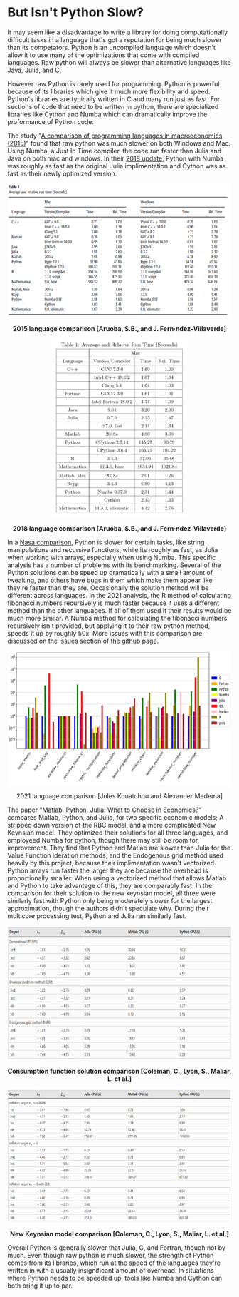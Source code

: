 # But Isn't Python Slow?
It may seem like a disadvantage to write a library for doing computationally difficult tasks in a language that's got a reputation for being much slower than its competators. Python is an uncompiled language which doesn't allow it to use many of the optimizations that come with compiled languages. Raw python will always be slower than alternative languages like Java, Julia, and C.

However raw Python is rarely used for programming. Python is powerful because of its libraries which give it much more flexibility and speed. Python's libraries are typically written in C and many run just as fast. For sections of code that need to be written in python, there are specialized libraries like Cython and Numba which can dramatically improve the proformance of Python code.

The study "[A comparison of programming languages in macroeconomics (2015)](https://www.sciencedirect.com/science/article/abs/pii/S0165188915000883)" found that raw python was much slower on both Windows and Mac. Using Numba, a Just In Time compiler, the code ran faster than Julia and Java on both mac and windows. In their [2018 update](https://www.sas.upenn.edu/~jesusfv/Update_March_23_2018.pdf), Python with Numba was roughly as fast as the original Julia implimentation and Cython was as fast as their newly optimized version.

<div align="center">
<img src=".\images\table 2015.png" height="300" />
</p><b align = "center">2015 language comparison [Aruoba, S.B., and J. Fern·ndez-Villaverde]</b></p>
<img src=".\images\Table.png" height="400" />
</p><b align = "center">2018 language comparison [Aruoba, S.B., and J. Fern·ndez-Villaverde]</b></p>
</div>


In a [Nasa comparison](https://software.nasa.gov/software/GSC-18111-1), Python is slower for certain tasks, like string manipulations and recursive functions, while its roughly as fast, as Julia when working with arrays, especially when using Numba. This specific analysis has a number of problems with its benchmarking. Several of the Python solutions can be speed up dramatically with a small amount of tweaking, and others have bugs in them which make them appear like they're faster than they are. Occasionally the solution method will be different across languages. In the 2021 analysis, the R method of calculating fibonacci numbers recursively is much faster because it uses a different method than the other languages. If all of them used it their results would be much more similar. A Numba method for calculating the fibonacci numbers recursively isn't provided, but applying it to their raw python method, speeds it up by roughly 50x. More issues with this comparison are discussed on the issues section of the github page.


<div align="center">
<img src="./images\nasa comparison 2021-1.png" height="300" />
</p><p align = "center">2021 language comparison [Jules Kouatchou and Alexander Medema]</p>
</div>


The paper "[Matlab, Python, Julia: What to Choose in Economics?](https://link.springer.com/article/10.1007/s10614-020-09983-3#Sec8)" compares Matlab, Python, and Julia, for two specific economic models; A stripped down version of the RBC model, and a more complicated New Keynsian model. They optimized their solutions for all three languages, and employeed Numba for python, though there may still be room for improvement. They find that Python and Matlab are slower than Julia for the Value Function ideration methods, and the Endogenous grid method used heavily by this project, because their implimentation wasn't vectorized. Python arrays run faster the larger they are because the overhead is proportionally smaller. When using a vectorized method that allows Matlab and Python to take advantage of this, they are comparably fast. In the comparison for their solution to the new keynsian model, all three were similarly fast with Python only being moderately slower for the largest approximation, though the authors didn't speculate why. During their multicore processing test, Python and Julia ran similarly fast.

<div align="center">
<img src=".\images\RBC table-1.png" height="300" />
</p><b align = "center">Consumption function solution comparison [Coleman, C., Lyon, S., Maliar, L. et al.]</b></p>
<img src=".\images\NK table-1.png" height="300" />
</p><b align = "center">New Keynsian model comparison [Coleman, C., Lyon, S., Maliar, L. et al.]</b></p>
</div>


Overall Python is generally slower that Julia, C, and Fortran, though not by much. Even though raw python is much slower, the strength of Python comes from its libraries, which run at the speed of the languages they're written in with a usually insignificant amount of overhead. In situations where Python needs to be speeded up, tools like Numba and Cython can both bring it up to par.